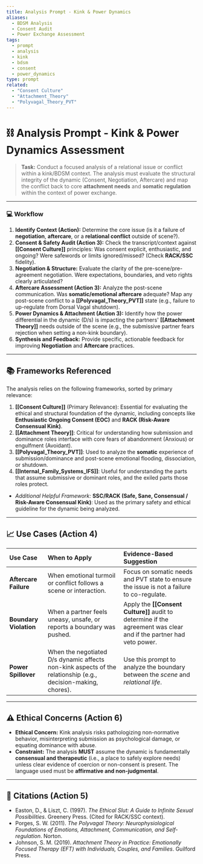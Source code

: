 ```yaml
---
title: Analysis Prompt - Kink & Power Dynamics
aliases:
  - BDSM Analysis
  - Consent Audit
  - Power Exchange Assessment
tags:
  - prompt
  - analysis
  - kink
  - bdsm
  - consent
  - power_dynamics
type: prompt
related:
  - "Consent Culture"
  - "Attachment_Theory"
  - "Polyvagal_Theory_PVT"
---
```


<!-- @format -->

# ⛓️ Analysis Prompt - Kink & Power Dynamics Assessment

> **Task:** Conduct a focused analysis of a relational issue or conflict within a kink/BDSM context. The analysis must evaluate the structural integrity of the dynamic (Consent, Negotiation, Aftercare) and map the conflict back to core **attachment needs** and **somatic regulation** within the context of power exchange.

---

### 💻 Workflow

1.  **Identify Context (Action):** Determine the core issue (is it a failure of **negotiation**, **aftercare**, or a **relational conflict** outside of scene?).
2.  **Consent & Safety Audit (Action 3):** Check the transcript/context against **[[Consent Culture]]** principles: Was consent explicit, enthusiastic, and ongoing? Were safewords or limits ignored/missed? (Check **RACK/SSC** fidelity).
3.  **Negotiation & Structure:** Evaluate the clarity of the pre-scene/pre-agreement negotiation. Were expectations, boundaries, and veto rights clearly articulated?
4.  **Aftercare Assessment (Action 3):** Analyze the post-scene communication. Was **somatic/emotional aftercare** adequate? Map any post-scene conflict to a **[[Polyvagal_Theory_PVT]]** state (e.g., failure to up-regulate from Dorsal Vagal shutdown).
5.  **Power Dynamics & Attachment (Action 3):** Identify how the power differential in the dynamic (D/s) is impacting the partners' **[[Attachment Theory]]** needs outside of the scene (e.g., the submissive partner fears rejection when setting a non-kink boundary).
6.  **Synthesis and Feedback:** Provide specific, actionable feedback for improving **Negotiation** and **Aftercare** practices.

---

## 📚 Frameworks Referenced

The analysis relies on the following frameworks, sorted by primary relevance:

1.  **[[Consent Culture]]** (Primary Relevance): Essential for evaluating the ethical and structural foundation of the dynamic, including concepts like **Enthusiastic Ongoing Consent (EOC)** and **RACK (Risk-Aware Consensual Kink)**.
2.  **[[Attachment Theory]]**: Critical for understanding how submission and dominance roles interface with core fears of abandonment (Anxious) or engulfment (Avoidant).
3.  **[[Polyvagal_Theory_PVT]]**: Used to analyze the **somatic** experience of submission/dominance and post-scene emotional flooding, dissociation, or shutdown.
4.  **[[Internal_Family_Systems_IFS]]**: Useful for understanding the parts that assume submissive or dominant roles, and the exiled parts those roles protect.

- _Additional Helpful Framework:_ **SSC/RACK (Safe, Sane, Consensual / Risk-Aware Consensual Kink)**: Used as the primary safety and ethical guideline for the dynamic being analyzed.

---

## 📈 Use Cases (Action 4)

| Use Case               | When to Apply                                                                                                 | Evidence-Based Suggestion                                                                                          |
| :--------------------- | :------------------------------------------------------------------------------------------------------------ | :----------------------------------------------------------------------------------------------------------------- |
| **Aftercare Failure**  | When emotional turmoil or conflict follows a scene or interaction.                                            | Focus on somatic needs and PVT state to ensure the issue is not a failure to co-regulate.                          |
| **Boundary Violation** | When a partner feels uneasy, unsafe, or reports a boundary was pushed.                                        | Apply the **[[Consent Culture]]** audit to determine if the agreement was clear and if the partner had veto power. |
| **Power Spillover**    | When the negotiated D/s dynamic affects non-kink aspects of the relationship (e.g., decision-making, chores). | Use this prompt to analyze the boundary between the _scene_ and _relational life_.                                 |

---

## ⚠️ Ethical Concerns (Action 6)

- **Ethical Concern:** Kink analysis risks pathologizing non-normative behavior, misinterpreting submission as psychological damage, or equating dominance with abuse.
- **Constraint:** The analysis **MUST** assume the dynamic is fundamentally **consensual and therapeutic** (i.e., a place to safely explore needs) unless clear evidence of coercion or non-consent is present. The language used must be **affirmative and non-judgmental**.

---

## 📖 Citations (Action 5)

- Easton, D., & Liszt, C. (1997). _The Ethical Slut: A Guide to Infinite Sexual Possibilities_. Greenery Press. (Cited for RACK/SSC context).
- Porges, S. W. (2011). _The Polyvagal Theory: Neurophysiological Foundations of Emotions, Attachment, Communication, and Self-regulation_. Norton.
- Johnson, S. M. (2019). _Attachment Theory in Practice: Emotionally Focused Therapy (EFT) with Individuals, Couples, and Families_. Guilford Press.
